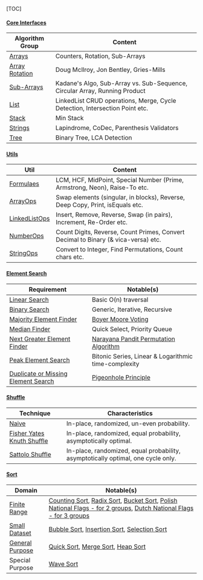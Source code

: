 [TOC]

#### [Core Interfaces](algorithms/src/main/java/com/sl/algorithms/core/interfaces)

|Algorithm Group|Content|
|---------------|-------|
|[Arrays](algorithms/src/main/java/com/sl/algorithms/core/array)|Counters, Rotation, Sub-Arrays|
|[Array Rotation](algorithms/src/main/java/com/sl/algorithms/core/array/rotation)|Doug Mcllroy, Jon Bentley, Gries-Mills|
|[Sub-Arrays](algorithms/src/main/java/com/sl/algorithms/core/array/subarray)|Kadane's Algo, Sub-Array vs. Sub-Sequence, Circular Array, Running Product|
|[List](algorithms/src/main/java/com/sl/algorithms/core/list)|LinkedList CRUD operations, Merge, Cycle Detection, Intersection Point etc.|
|[Stack](algorithms/src/main/java/com/sl/algorithms/core/stack)|Min Stack|
|[Strings](algorithms/src/main/java/com/sl/algorithms/core/strings)|Lapindrome, CoDec, Parenthesis Validators|
|[Tree](algorithms/src/main/java/com/sl/algorithms/core/tree)|Binary Tree, LCA Detection|

#### [Utils](algorithms/src/main/java/com/sl/algorithms/core/utils)
|Util|Content|
|----|-------|
|[Formulaes](algorithms/src/main/java/com/sl/algorithms/core/utils/Formulas.java)| LCM, HCF, MidPoint, Special Number (Prime, Armstrong, Neon), Raise-To etc.|
|[ArrayOps](algorithms/src/main/java/com/sl/algorithms/core/utils/ArrayOps.java)| Swap elements (singular, in blocks), Reverse, Deep Copy, Print, isEquals etc.|
|[LinkedListOps](algorithms/src/main/java/com/sl/algorithms/core/utils/LinkedListOps.java)| Insert, Remove, Reverse, Swap (in pairs), Increment, Re-Order etc.|
|[NumberOps](algorithms/src/main/java/com/sl/algorithms/core/utils/NumberOps.java)| Count Digits, Reverse, Count Primes, Convert Decimal to Binary (& vica-versa) etc.|
|[StringOps](algorithms/src/main/java/com/sl/algorithms/core/utils/StringOps.java)| Convert to Integer, Find Permutations, Count chars etc.|

#### [Element Search](algorithms/src/main/java/com/sl/algorithms/search)
|Requirement|Notable(s)|
|-----------|--------|
|[Linear Search](algorithms/src/main/java/com/sl/algorithms/search/linearsearch)| Basic O(n) traversal|
|[Binary Search](algorithms/src/main/java/com/sl/algorithms/search/binarysearch)| Generic, Iterative, Recursive|
|[Majority Element Finder](algorithms/src/main/java/com/sl/algorithms/search/majorityelement)|[Boyer Moore Voting](https://en.wikipedia.org/wiki/Boyer%E2%80%93Moore_majority_vote_algorithm)|
|[Median Finder](algorithms/src/main/java/com/sl/algorithms/search/median)|Quick Select, Priority Queue|
|[Next Greater Element Finder](algorithms/src/main/java/com/sl/algorithms/search/nge)|[Narayana Pandit Permutation Algorithm](http://www.tropicalcoder.com/APermutationOnCombinatorialAlgorithms.htm)|
|[Peak Element Search](algorithms/src/main/java/com/sl/algorithms/search/peakelement)|Bitonic Series, Linear & Logarithmic time-complexity|
|[Duplicate or Missing Element Search](algorithms/src/main/java/com/sl/algorithms/search/pigeonhole)|[Pigeonhole Principle](https://en.wikipedia.org/wiki/Pigeonhole_principle)|

#### [Shuffle](algorithms/src/main/java/com/sl/algorithms/shuffle)
|Technique|Characteristics|
|---------|---------------|
|[Naive](algorithms/src/main/java/com/sl/algorithms/shuffle/NaiveShuffle.java)| In-place, randomized, un-even probability.|
|[Fisher Yates Knuth Shuffle](algorithms/src/main/java/com/sl/algorithms/shuffle/FisherYatesKnuthShuffle.java)|In-place, randomized, equal probability, asymptotically optimal.|
|[Sattolo Shuffle](algorithms/src/main/java/com/sl/algorithms/shuffle/SattoloShuffle.java)|In-place, randomized, equal probability, asymptotically optimal, one cycle only.|

#### [Sort](algorithms/src/main/java/com/sl/algorithms/sort)
|Domain|Notable(s)|
|------|----------|
|[Finite Range](algorithms/src/main/java/com/sl/algorithms/sort/finitegroups)|[Counting Sort](algorithms/src/main/java/com/sl/algorithms/sort/finitegroups/integersorting/CountingSort.java), [Radix Sort](algorithms/src/main/java/com/sl/algorithms/sort/finitegroups/integersorting/RadixSort.java), [Bucket Sort](algorithms/src/main/java/com/sl/algorithms/sort/finitegroups/bucketsort), [Polish National Flags - for 2 groups](algorithms/src/main/java/com/sl/algorithms/sort/finitegroups/PolishNationalFlagSort.java), [Dutch National Flags - for 3 groups](algorithms/src/main/java/com/sl/algorithms/sort/finitegroups/DutchNationalFlagSort.java)|
|[Small Dataset](algorithms/src/main/java/com/sl/algorithms/sort/generalpurpose/smalldata)|[Bubble Sort](algorithms/src/main/java/com/sl/algorithms/sort/generalpurpose/smalldata/BubbleSort.java), [Insertion Sort](algorithms/src/main/java/com/sl/algorithms/sort/generalpurpose/smalldata/InsertionSort.java), [Selection Sort](algorithms/src/main/java/com/sl/algorithms/sort/generalpurpose/smalldata/SelectionSort.java)|
|[General Purpose](algorithms/src/main/java/com/sl/algorithms/sort/generalpurpose)|[Quick Sort](algorithms/src/main/java/com/sl/algorithms/sort/generalpurpose/QuickSort.java), [Merge Sort](algorithms/src/main/java/com/sl/algorithms/sort/generalpurpose/merge), [Heap Sort](algorithms/src/main/java/com/sl/algorithms/sort/generalpurpose/heap)|
|Special Purpose|[Wave Sort](algorithms/src/main/java/com/sl/algorithms/sort/wave)|
